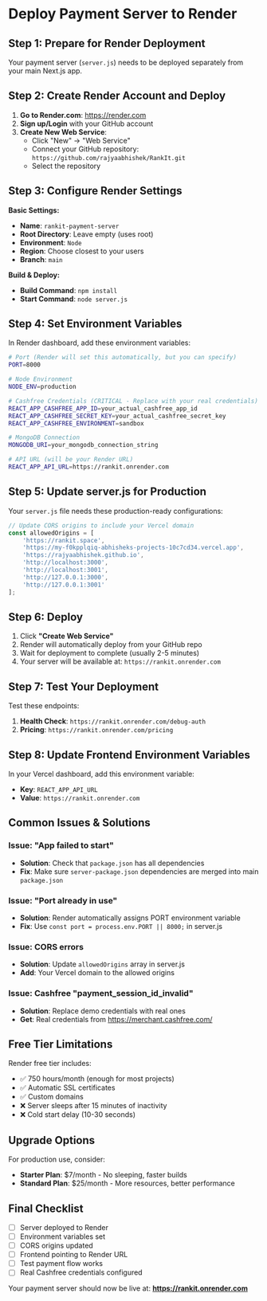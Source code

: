 # Deploy Payment Server to Render

## Step 1: Prepare for Render Deployment

Your payment server (`server.js`) needs to be deployed separately from your main Next.js app.

## Step 2: Create Render Account and Deploy

1. **Go to Render.com**: https://render.com
2. **Sign up/Login** with your GitHub account
3. **Create New Web Service**:
   - Click "New" → "Web Service"
   - Connect your GitHub repository: `https://github.com/rajyaabhishek/RankIt.git`
   - Select the repository

## Step 3: Configure Render Settings

**Basic Settings:**
- **Name**: `rankit-payment-server`
- **Root Directory**: Leave empty (uses root)
- **Environment**: `Node`
- **Region**: Choose closest to your users
- **Branch**: `main`

**Build & Deploy:**
- **Build Command**: `npm install`
- **Start Command**: `node server.js`

## Step 4: Set Environment Variables

In Render dashboard, add these environment variables:

```bash
# Port (Render will set this automatically, but you can specify)
PORT=8000

# Node Environment
NODE_ENV=production

# Cashfree Credentials (CRITICAL - Replace with your real credentials)
REACT_APP_CASHFREE_APP_ID=your_actual_cashfree_app_id
REACT_APP_CASHFREE_SECRET_KEY=your_actual_cashfree_secret_key
REACT_APP_CASHFREE_ENVIRONMENT=sandbox

# MongoDB Connection
MONGODB_URI=your_mongodb_connection_string

# API URL (will be your Render URL)
REACT_APP_API_URL=https://rankit.onrender.com
```

## Step 5: Update server.js for Production

Your `server.js` file needs these production-ready configurations:

```javascript
// Update CORS origins to include your Vercel domain
const allowedOrigins = [
    'https://rankit.space',
    'https://my-f0kpplqiq-abhisheks-projects-10c7cd34.vercel.app',
    'https://rajyaabhishek.github.io',
    'http://localhost:3000',
    'http://localhost:3001',
    'http://127.0.0.1:3000',
    'http://127.0.0.1:3001'
];
```

## Step 6: Deploy

1. Click **"Create Web Service"**
2. Render will automatically deploy from your GitHub repo
3. Wait for deployment to complete (usually 2-5 minutes)
4. Your server will be available at: `https://rankit.onrender.com`

## Step 7: Test Your Deployment

Test these endpoints:

1. **Health Check**: `https://rankit.onrender.com/debug-auth`
2. **Pricing**: `https://rankit.onrender.com/pricing`

## Step 8: Update Frontend Environment Variables

In your Vercel dashboard, add this environment variable:
- **Key**: `REACT_APP_API_URL`
- **Value**: `https://rankit.onrender.com`

## Common Issues & Solutions

### Issue: "App failed to start"
- **Solution**: Check that `package.json` has all dependencies
- **Fix**: Make sure `server-package.json` dependencies are merged into main `package.json`

### Issue: "Port already in use"
- **Solution**: Render automatically assigns PORT environment variable
- **Fix**: Use `const port = process.env.PORT || 8000;` in server.js

### Issue: CORS errors
- **Solution**: Update `allowedOrigins` array in server.js
- **Add**: Your Vercel domain to the allowed origins

### Issue: Cashfree "payment_session_id_invalid"
- **Solution**: Replace demo credentials with real ones
- **Get**: Real credentials from https://merchant.cashfree.com/

## Free Tier Limitations

Render free tier includes:
- ✅ 750 hours/month (enough for most projects)
- ✅ Automatic SSL certificates
- ✅ Custom domains
- ❌ Server sleeps after 15 minutes of inactivity
- ❌ Cold start delay (10-30 seconds)

## Upgrade Options

For production use, consider:
- **Starter Plan**: $7/month - No sleeping, faster builds
- **Standard Plan**: $25/month - More resources, better performance

## Final Checklist

- [ ] Server deployed to Render
- [ ] Environment variables set
- [ ] CORS origins updated
- [ ] Frontend pointing to Render URL
- [ ] Test payment flow works
- [ ] Real Cashfree credentials configured

Your payment server should now be live at: **https://rankit.onrender.com** 